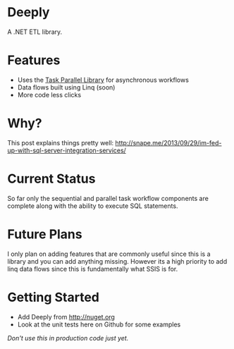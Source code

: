 Deeply
======

A .NET ETL library.

# Features #

* Uses the [Task Parallel Library](http://msdn.microsoft.com/en-us/library/dd460717.aspx) for asynchronous workflows
* Data flows built using Linq (soon)
* More code less clicks

# Why? #

This post explains things pretty well: http://snape.me/2013/09/29/im-fed-up-with-sql-server-integration-services/

# Current Status #

So far only the sequential and parallel task workflow components are complete along with the ability to execute SQL statements.

# Future Plans #

I only plan on adding features that are commonly useful since this is a library and you can add anything missing. However its a high priority to add linq data flows since this is fundamentally what SSIS is for.

# Getting Started #

* Add Deeply from http://nuget.org
* Look at the unit tests here on Github for some examples

*Don't use this in production code just yet.*